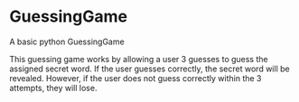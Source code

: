 # GuessingGame
A basic python GuessingGame


This guessing game works by allowing a user 3 guesses to guess the assigned secret word.
If the user guesses correctly, the secret word will be revealed. 
However, if the user does not guess correctly within the 3 attempts, they will lose. 
